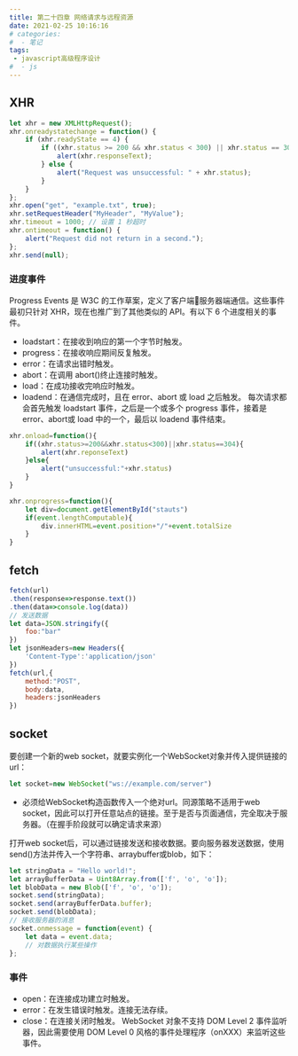 ```yaml
---
title: 第二十四章 网络请求与远程资源
date: 2021-02-25 10:16:16
# categories:
#  - 笔记
tags:
 - javascript高级程序设计
#  - js
---
```


## XHR

```js
let xhr = new XMLHttpRequest();
xhr.onreadystatechange = function() {
    if (xhr.readyState == 4) {
        if ((xhr.status >= 200 && xhr.status < 300) || xhr.status == 304) {
            alert(xhr.responseText);
        } else {
            alert("Request was unsuccessful: " + xhr.status);
        }
    }
};
xhr.open("get", "example.txt", true);
xhr.setRequestHeader("MyHeader", "MyValue");
xhr.timeout = 1000; // 设置 1 秒超时
xhr.ontimeout = function() {
    alert("Request did not return in a second.");
};
xhr.send(null);
```

### 进度事件

Progress Events 是 W3C 的工作草案，定义了客户端服务器端通信。这些事件最初只针对 XHR，现在也推广到了其他类似的 API。有以下 6 个进度相关的事件。
- loadstart：在接收到响应的第一个字节时触发。
- progress：在接收响应期间反复触发。
- error：在请求出错时触发。
- abort：在调用 abort()终止连接时触发。
- load：在成功接收完响应时触发。
- loadend：在通信完成时，且在 error、abort 或 load 之后触发。
每次请求都会首先触发 loadstart 事件，之后是一个或多个 progress 事件，接着是 error、abort或 load 中的一个，最后以 loadend 事件结束。

```js
xhr.onload=function(){
    if((xhr.status>=200&&xhr.status<300)||xhr.status==304){
        alert(xhr.reponseText)
    }else{
        alert("unsuccessful:"+xhr.status)
    }
}

xhr.onprogress=function(){
    let div=document.getElementById("stauts")
    if(event.lengthComputable){
        div.innerHTML=event.position+"/"+event.totalSize
    }
}
```

## fetch

```js
fetch(url)
.then(response=>response.text())
.then(data=>console.log(data))
// 发送数据
let data=JSON.stringify({
    foo:"bar"
})
let jsonHeaders=new Headers({
    'Content-Type':'application/json'
})
fetch(url,{
    method:"POST",
    body:data,
    headers:jsonHeaders
})
```

## socket

要创建一个新的web socket，就要实例化一个WebSocket对象并传入提供链接的url：
```js
let socket=new WebSocket("ws://example.com/server")
```

- 必须给WebSocket构造函数传入一个绝对url。同源策略不适用于web socket，因此可以打开任意站点的链接。至于是否与页面通信，完全取决于服务器。（在握手阶段就可以确定请求来源）

打开web socket后，可以通过链接发送和接收数据。要向服务器发送数据，使用send()方法并传入一个字符串、arraybuffer或blob，如下：

```js
let stringData = "Hello world!";
let arrayBufferData = Uint8Array.from(['f', 'o', 'o']);
let blobData = new Blob(['f', 'o', 'o']);
socket.send(stringData);
socket.send(arrayBufferData.buffer);
socket.send(blobData);
// 接收服务器的消息
socket.onmessage = function(event) {
    let data = event.data;
    // 对数据执行某些操作
};
```

### 事件

- open：在连接成功建立时触发。
- error：在发生错误时触发。连接无法存续。
- close：在连接关闭时触发。
WebSocket 对象不支持 DOM Level 2 事件监听器，因此需要使用 DOM Level 0 风格的事件处理程序（onXXX）来监听这些事件。